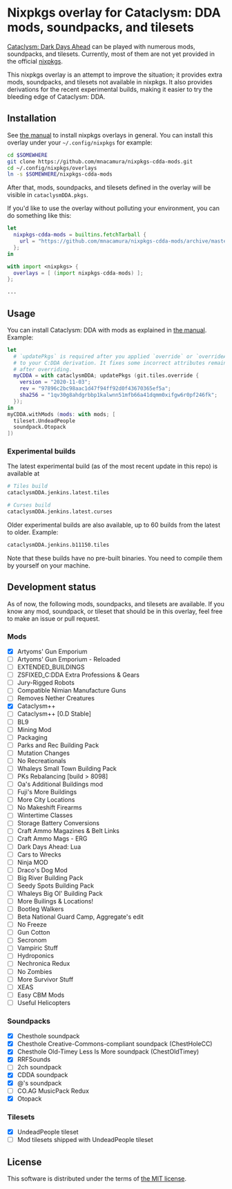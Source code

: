 # Nixpkgs overlay for Cataclysm: DDA mods, soundpacks, and tilesets

[Cataclysm: Dark Days Ahead](https://cataclysmdda.org) can be played with
numerous mods, soundpacks, and tilesets. Currently, most of them are not
yet provided in the official [nixpkgs](https://github.com/NixOS/nixpkgs).

This nixpkgs overlay is an attempt to improve the situation; it provides
extra mods, soundpacks, and tilesets not available in nixpkgs. It also
provides derivations for the recent experimental builds, making it easier
to try the bleeding edge of Cataclysm: DDA.

## Installation

See [the manual](https://nixos.org/manual/nixpkgs/unstable/#sec-overlays-install)
to install nixpkgs overlays in general. You can install this overlay under
your `~/.config/nixpkgs` for example:

```sh
cd $SOMEWHERE
git clone https://github.com/mnacamura/nixpkgs-cdda-mods.git
cd ~/.config/nixpkgs/overlays
ln -s $SOMEWHERE/nixpkgs-cdda-mods
```

After that, mods, soundpacks, and tilesets defined in the overlay will be
visible in `cataclysmDDA.pkgs`.

If you'd like to use the overlay without polluting your environment, you can
do something like this:

```nix
let
  nixpkgs-cdda-mods = builtins.fetchTarball {
    url = "https://github.com/mnacamura/nixpkgs-cdda-mods/archive/master.tar.gz";
  };
in

with import <nixpkgs> {
  overlays = [ (import nixpkgs-cdda-mods) ];
};

...
```

## Usage

You can install Cataclysm: DDA with mods as explained in
[the manual](https://nixos.org/manual/nixpkgs/unstable/#cataclysm-dark-days-ahead).
Example:

```nix
let
  # `updatePkgs` is required after you applied `override` or `overrideAttrs`
  # to your C:DDA derivation. It fixes some incorrect attributes remaining
  # after overriding.
  myCDDA = with cataclysmDDA; updatePkgs (git.tiles.override {
    version = "2020-11-03";
    rev = "97896c2bc98aac1d47f94ff92d0f43670365ef5a";
    sha256 = "1qv30g8ahdgrbbp1kalwnn51mfb66a41dqmm0xifgw6r0pf246fk";
  });
in
myCDDA.withMods (mods: with mods; [
  tileset.UndeadPeople
  soundpack.Otopack
])
```

### Experimental builds

The latest experimental build (as of the most recent update in this repo) is
available at

```nix
# Tiles build
cataclysmDDA.jenkins.latest.tiles

# Curses build
cataclysmDDA.jenkins.latest.curses
```

Older experimental builds are also available, up to 60 builds from the latest
to older. Example:

```nix
cataclysmDDA.jenkins.b11150.tiles
```

Note that these builds have no pre-built binaries. You need to compile them by
yourself on your machine.

## Development status

As of now, the following mods, soundpacks, and tilesets are available. If you
know any mod, soundpack, or tileset that should be in this overlay, feel free
to make an issue or pull request.

### Mods

- [x] Artyoms' Gun Emporium
- [ ] Artyoms' Gun Emporium - Reloaded
- [ ] EXTENDED_BUILDINGS
- [ ] ZSFIXED_C:DDA Extra Professions & Gears
- [ ] Jury-Rigged Robots
- [ ] Compatible Nimian Manufacture Guns
- [ ] Removes Nether Creatures
- [x] Cataclysm++
- [ ] Cataclysm++ [0.D Stable]
- [ ] BL9
- [ ] Mining Mod
- [ ] Packaging
- [ ] Parks and Rec Building Pack
- [ ] Mutation Changes
- [ ] No Recreationals
- [ ] Whaleys Small Town Building Pack
- [ ] PKs Rebalancing [build > 8098]
- [ ] Oa's Additional Buildings mod
- [ ] Fuji's More Buildings
- [ ] More City Locations
- [ ] No Makeshift Firearms
- [ ] Wintertime Classes
- [ ] Storage Battery Conversions
- [ ] Craft Ammo Magazines & Belt Links
- [ ] Craft Ammo Mags - ERG
- [ ] Dark Days Ahead: Lua
- [ ] Cars to Wrecks
- [ ] Ninja MOD
- [ ] Draco's Dog Mod
- [ ] Big River Building Pack
- [ ] Seedy Spots Building Pack
- [ ] Whaleys Big Ol' Building Pack
- [ ] More Builings & Locations!
- [ ] Bootleg Walkers
- [ ] Beta National Guard Camp, Aggregate's edit
- [ ] No Freeze
- [ ] Gun Cotton
- [ ] Secronom
- [ ] Vampiric Stuff
- [ ] Hydroponics
- [ ] Nechronica Redux
- [ ] No Zombies
- [ ] More Survivor Stuff
- [ ] XEAS
- [ ] Easy CBM Mods
- [ ] Useful Helicopters

### Soundpacks

- [x] Chesthole soundpack
- [x] Chesthole Creative-Commons-compliant soundpack (ChestHoleCC)
- [x] Chesthole Old-Timey Less Is More soundpack (ChestOldTimey)
- [x] RRFSounds
- [ ] 2ch soundpack
- [x] CDDA soundpack
- [x] @'s soundpack
- [ ] CO.AG MusicPack Redux
- [x] Otopack

### Tilesets

- [x] UndeadPeople tileset
- [ ] Mod tilesets shipped with UndeadPeople tileset

## License

This software is distributed under the terms of [the MIT license](./LICENSE).
